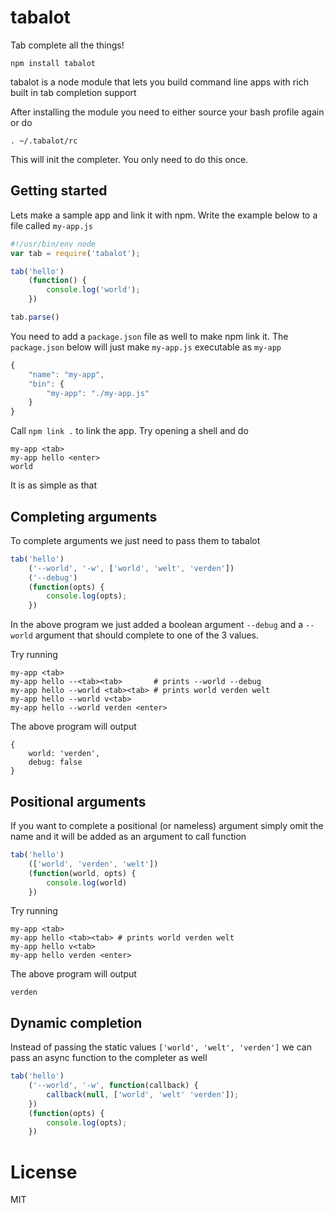 # tabalot

Tab complete all the things!

	npm install tabalot

tabalot is a node module that lets you build command line apps with
rich built in tab completion support

After installing the module you need to either source your bash profile
again or do

	. ~/.tabalot/rc

This will init the completer. You only need to do this once.

## Getting started

Lets make a sample app and link it with npm.
Write the example below to a file called `my-app.js`

``` js
#!/usr/bin/env node
var tab = require('tabalot');

tab('hello')
	(function() {
		console.log('world');
	})

tab.parse()
```

You need to add a `package.json` file as well to make npm link it.
The `package.json` below will just make `my-app.js` executable as `my-app`

``` js
{
	"name": "my-app",
	"bin": {
		"my-app": "./my-app.js"
	}
}
```

Call `npm link .` to link the app. Try opening a shell and do

	my-app <tab>
	my-app hello <enter>
	world

It is as simple as that

## Completing arguments

To complete arguments we just need to pass them to tabalot

``` js
tab('hello')
	('--world', '-w', ['world', 'welt', 'verden'])
	('--debug')
	(function(opts) {
		console.log(opts);
	})
```

In the above program we just added a boolean argument `--debug`
and a `--world` argument that should complete to one of the 3 values.

Try running

	my-app <tab>
	my-app hello --<tab><tab>       # prints --world --debug
	my-app hello --world <tab><tab> # prints world verden welt
	my-app hello --world v<tab>
	my-app hello --world verden <enter>

The above program will output

	{
		world: 'verden',
		debug: false
	}

## Positional arguments

If you want to complete a positional (or nameless) argument
simply omit the name and it will be added as an argument to call function

``` js
tab('hello')
	(['world', 'verden', 'welt'])
	(function(world, opts) {
		console.log(world)
	})
```

Try running

	my-app <tab>
	my-app hello <tab><tab> # prints world verden welt
	my-app hello v<tab>
	my-app hello verden <enter>

The above program will output

	verden

## Dynamic completion

Instead of passing the static values `['world', 'welt', 'verden']` we can
pass an async function to the completer as well

``` js
tab('hello')
	('--world', '-w', function(callback) {
		callback(null, ['world', 'welt' 'verden']);
	})
	(function(opts) {
		console.log(opts);
	})
```

# License

MIT
